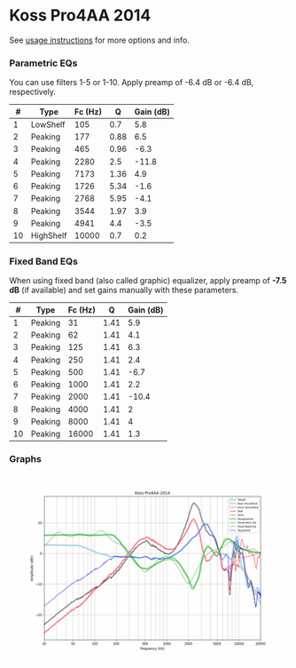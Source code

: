# Koss Pro4AA 2014
See [usage instructions](https://github.com/jaakkopasanen/AutoEq#usage) for more options and info.

### Parametric EQs
You can use filters 1-5 or 1-10. Apply preamp of -6.4 dB or -6.4 dB, respectively.

|   # | Type      |   Fc (Hz) |    Q |   Gain (dB) |
|-----|-----------|-----------|------|-------------|
|   1 | LowShelf  |       105 | 0.7  |         5.8 |
|   2 | Peaking   |       177 | 0.88 |         6.5 |
|   3 | Peaking   |       465 | 0.96 |        -6.3 |
|   4 | Peaking   |      2280 | 2.5  |       -11.8 |
|   5 | Peaking   |      7173 | 1.36 |         4.9 |
|   6 | Peaking   |      1726 | 5.34 |        -1.6 |
|   7 | Peaking   |      2768 | 5.95 |        -4.1 |
|   8 | Peaking   |      3544 | 1.97 |         3.9 |
|   9 | Peaking   |      4941 | 4.4  |        -3.5 |
|  10 | HighShelf |     10000 | 0.7  |         0.2 |

### Fixed Band EQs
When using fixed band (also called graphic) equalizer, apply preamp of **-7.5 dB** (if available) and set gains manually with these parameters.

|   # | Type    |   Fc (Hz) |    Q |   Gain (dB) |
|-----|---------|-----------|------|-------------|
|   1 | Peaking |        31 | 1.41 |         5.9 |
|   2 | Peaking |        62 | 1.41 |         4.1 |
|   3 | Peaking |       125 | 1.41 |         6.3 |
|   4 | Peaking |       250 | 1.41 |         2.4 |
|   5 | Peaking |       500 | 1.41 |        -6.7 |
|   6 | Peaking |      1000 | 1.41 |         2.2 |
|   7 | Peaking |      2000 | 1.41 |       -10.4 |
|   8 | Peaking |      4000 | 1.41 |         2   |
|   9 | Peaking |      8000 | 1.41 |         4   |
|  10 | Peaking |     16000 | 1.41 |         1.3 |

### Graphs
![](./Koss%20Pro4AA%202014.png)
